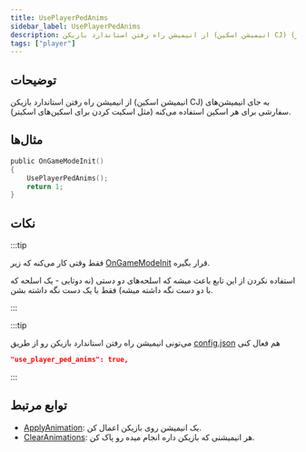 ```yaml
---
title: UsePlayerPedAnims
sidebar_label: UsePlayerPedAnims
description: از انیمیشن راه رفتن استاندارد بازیکن (انیمیشن اسکین CJ) به جای انیمیشن‌های سفارشی برای هر اسکین استفاده کن (مثل اسکیت کردن برای اسکین‌های اسکیتر).
tags: ["player"]
---
```


## توضیحات

از انیمیشن راه رفتن استاندارد بازیکن (انیمیشن اسکین CJ) به جای انیمیشن‌های سفارشی برای هر اسکین استفاده می‌کنه (مثل اسکیت کردن برای اسکین‌های اسکیتر).

## مثال‌ها

```c
public OnGameModeInit()
{
    UsePlayerPedAnims();
    return 1;
}
```

## نکات

:::tip

فقط وقتی کار می‌کنه که زیر [OnGameModeInit](../callbacks/OnGameModeInit) قرار بگیره.

استفاده نکردن از این تابع باعث میشه که اسلحه‌های دو دستی (نه دوتایی - یک اسلحه که با دو دست نگه داشته میشه) فقط با یک دست نگه داشته بشن.

:::

:::tip

می‌تونی انیمیشن راه رفتن استاندارد بازیکن رو از طریق [config.json](../../server/config.json) هم فعال کنی

```json
"use_player_ped_anims": true,
```

:::

## توابع مرتبط

- [ApplyAnimation](ApplyAnimation): یک انیمیشن روی بازیکن اعمال کن.
- [ClearAnimations](ClearAnimations): هر انیمیشنی که بازیکن داره انجام میده رو پاک کن.
